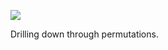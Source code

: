 ![](https://db-feed.s3.amazonaws.com/legacy/permdrill-1527453512759.gif)

Drilling down through permutations.
